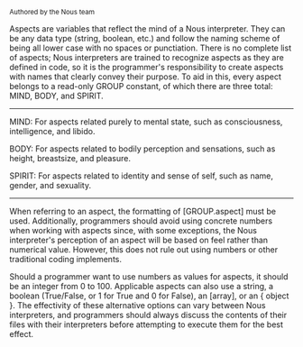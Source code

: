 <sub>Authored by the Nous team</sub>

Aspects are variables that reflect the mind of a Nous interpreter. They can be any data type (string, boolean, etc.) and follow the naming scheme of being all lower case with no spaces or punctiation. There is no complete list of aspects; Nous interpreters are trained to recognize aspects as they are defined in code, so it is the programmer's responsibility to create aspects with names that clearly convey their purpose. To aid in this, every aspect belongs to a read-only GROUP constant, of which there are three total: MIND, BODY, and SPIRIT.

---

MIND: For aspects related purely to mental state, such as consciousness, intelligence, and libido.

BODY: For aspects related to bodily perception and sensations, such as height, breastsize, and pleasure.

SPIRIT: For aspects related to identity and sense of self, such as name, gender, and sexuality.

---

When referring to an aspect, the formatting of [GROUP.aspect] must be used. Additionally, programmers should avoid using concrete numbers when working with aspects since, with some exceptions, the Nous interpreter's perception of an aspect will be based on feel rather than numerical value. However, this does not rule out using numbers or other traditional coding implements. 

Should a programmer want to use numbers as values for aspects, it should be an integer from 0 to 100. Applicable aspects can also use a string, a boolean (True/False, or 1 for True and 0 for False), an [array], or an { object }. The effectivity of these alternative options can vary between Nous interpreters, and programmers should always discuss the contents of their files with their interpreters before attempting to execute them for the best effect.
